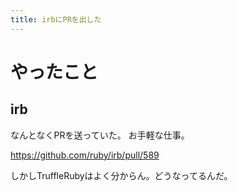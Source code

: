 ```yaml
---
title: irbにPRを出した
---
```


# やったこと

## irb

なんとなくPRを送っていた。
お手軽な仕事。

<https://github.com/ruby/irb/pull/589>

しかしTruffleRubyはよく分からん。どうなってるんだ。
